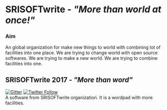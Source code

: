 # SRISOFTwrite - *"More than world at once!"*
### Aim
An global organization for make new things to world with combining lot of facilities into one place. We are trying to change world with open source softwares. We are trying to make a new world. We are trying to combine facilities into one.

## SRISOFTwrite 2017 - *"More than word"*

[![Gitter](https://badges.gitter.im/Join%20Chat.svg)](https://gitter.im/SRISOFT-write/Lobby?utm_source=share-link&utm_medium=link&utm_campaign=share-link)
[![Twitter Follow](https://img.shields.io/twitter/follow/susiai_.svg?style=social&label=Follow&maxAge=2592000?style=flat-square)](https://twitter.com/SRISOFTwrite) <br>
A software from SRISOFTwrite organization. It is a wordpad with more facilities.
